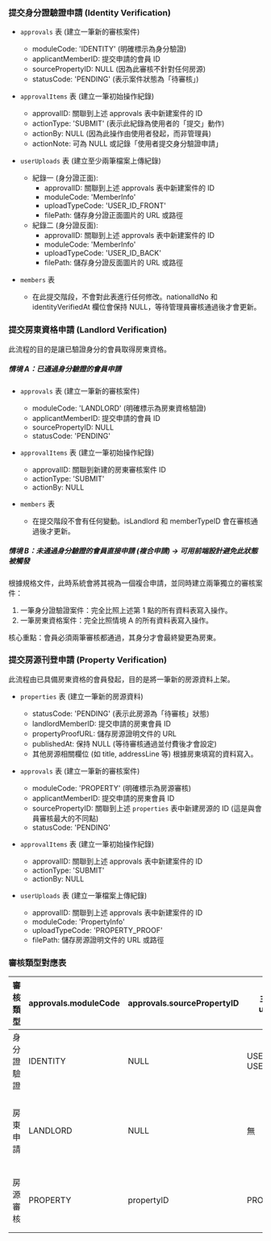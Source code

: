 ### 提交身分證驗證申請 (Identity Verification)

   - `approvals` 表 (建立一筆新的審核案件)
       - moduleCode: 'IDENTITY' (明確標示為身分驗證)
       - applicantMemberID: 提交申請的會員 ID
       - sourcePropertyID: NULL (因為此審核不針對任何房源)
       - statusCode: 'PENDING' (表示案件狀態為「待審核」)

   - `approvalItems` 表 (建立一筆初始操作紀錄)
       - approvalID: 關聯到上述 approvals 表中新建案件的 ID
       - actionType: 'SUBMIT' (表示此紀錄為使用者的「提交」動作)
       - actionBy: NULL (因為此操作由使用者發起，而非管理員)
       - actionNote: 可為 NULL 或記錄「使用者提交身分驗證申請」

   - `userUploads` 表 (建立至少兩筆檔案上傳紀錄)
       - 紀錄一 (身分證正面):
           - approvalID: 關聯到上述 approvals 表中新建案件的 ID
           - moduleCode: 'MemberInfo'
           - uploadTypeCode: 'USER_ID_FRONT'
           - filePath: 儲存身分證正面圖片的 URL 或路徑
       - 紀錄二 (身分證反面):
           - approvalID: 關聯到上述 approvals 表中新建案件的 ID
           - moduleCode: 'MemberInfo'
           - uploadTypeCode: 'USER_ID_BACK'
           - filePath: 儲存身分證反面圖片的 URL 或路徑

   - `members` 表
       - 在此提交階段，不會對此表進行任何修改。nationalIdNo 和 identityVerifiedAt 欄位會保持
         NULL，等待管理員審核通過後才會更新。

### 提交房東資格申請 (Landlord Verification)

  此流程的目的是讓已驗證身分的會員取得房東資格。

#####   情境 A：已通過身分驗證的會員申請

   - `approvals` 表 (建立一筆新的審核案件)
       - moduleCode: 'LANDLORD' (明確標示為房東資格驗證)
       - applicantMemberID: 提交申請的會員 ID
       - sourcePropertyID: NULL
       - statusCode: 'PENDING'

   - `approvalItems` 表 (建立一筆初始操作紀錄)
       - approvalID: 關聯到新建的房東審核案件 ID
       - actionType: 'SUBMIT'
       - actionBy: NULL

   - `members` 表
       - 在提交階段不會有任何變動。isLandlord 和 memberTypeID 會在審核通過後才更新。

#####   情境 B：未通過身分驗證的會員直接申請 (複合申請) → 可用前端設計避免此狀態被觸發

  根據規格文件，此時系統會將其視為一個複合申請，並同時建立兩筆獨立的審核案件：

   1. 一筆身分證驗證案件：完全比照上述第 1 點的所有資料表寫入操作。
   2. 一筆房東資格案件：完全比照情境 A 的所有資料表寫入操作。

  核心重點：會員必須兩筆審核都通過，其身分才會最終變更為房東。

### 提交房源刊登申請 (Property Verification)

  此流程由已具備房東資格的會員發起，目的是將一筆新的房源資料上架。

   - `properties` 表 (建立一筆新的房源資料)
       - statusCode: 'PENDING' (表示此房源為「待審核」狀態)
       - landlordMemberID: 提交申請的房東會員 ID
       - propertyProofURL: 儲存房源證明文件的 URL
       - publishedAt: 保持 NULL (等待審核通過並付費後才會設定)
       - 其他房源相關欄位 (如 title, addressLine 等) 根據房東填寫的資料寫入。

   - `approvals` 表 (建立一筆新的審核案件)
       - moduleCode: 'PROPERTY' (明確標示為房源審核)
       - applicantMemberID: 提交申請的房東會員 ID
       - sourcePropertyID: 關聯到上述 `properties` 表中新建房源的 ID (這是與會員審核最大的不同點)
       - statusCode: 'PENDING'

   - `approvalItems` 表 (建立一筆初始操作紀錄)
       - approvalID: 關聯到上述 approvals 表中新建案件的 ID
       - actionType: 'SUBMIT'
       - actionBy: NULL

   - `userUploads` 表 (建立一筆檔案上傳紀錄)
       - approvalID: 關聯到上述 approvals 表中新建案件的 ID
       - moduleCode: 'PropertyInfo'
       - uploadTypeCode: 'PROPERTY_PROOF'
       - filePath: 儲存房源證明文件的 URL 或路徑

### 審核類型對應表

| 審核類型   | approvals.moduleCode | approvals.sourcePropertyID | 主要檔案上傳 userUploads    | 前置條件     |
| ---------- | -------------------- | -------------------------- | --------------------------- | ------------ |
| 身分證驗證 | IDENTITY             | NULL                       | USER_ID_FRONT, USER_ID_BACK | 已註冊會員   |
| 房東申請   | LANDLORD             | NULL                       | 無                          | 已驗證身分證 |
| 房源審核   | PROPERTY             | propertyID                 | PROPERTY_PROOF              | 已驗證房東   |